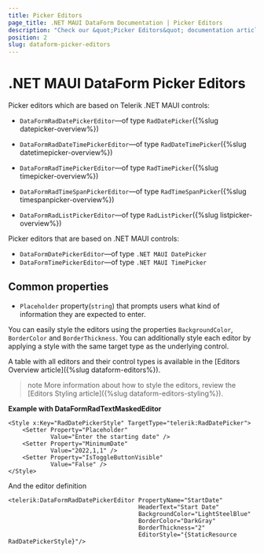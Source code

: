 ```yaml
---
title: Picker Editors
page_title: .NET MAUI DataForm Documentation | Picker Editors
description: "Check our &quot;Picker Editors&quot; documentation article for Telerik DataForm for .NET MAUI control."
position: 2
slug: dataform-picker-editors
---
```


# .NET MAUI DataForm Picker Editors

Picker editors which are based on Telerik .NET MAUI controls:

* `DataFormRadDatePickerEditor`&mdash;of type `RadDatePicker`({%slug datepicker-overview%})
* `DataFormRadDateTimePickerEditor`&mdash;of type `RadDateTimePicker`({%slug datetimepicker-overview%})



* `DataFormRadTimePickerEditor`&mdash;of type `RadTimePicker`({%slug timepicker-overview%})
* `DataFormRadTimeSpanPickerEditor`&mdash;of type `RadTimeSpanPicker`({%slug timespanpicker-overview%})

* `DataFormRadListPickerEditor`&mdash;of type `RadListPicker`({%slug listpicker-overview%})


Picker editors that are based on .NET MAUI controls:

* `DataFormDatePickerEditor`&mdash;of type `.NET MAUI DatePicker`
* `DataFormTimePickerEditor`&mdash;of type `.NET MAUI TimePicker`


## Common properties

* `Placeholder` property(`string`) that prompts users what kind of information they are expected to enter. 

You can easily style the editors using the properties `BackgroundColor`, `BorderColor` and `BorderThickness`. You can additionally style each editor by applying a style with the same target type as the underlying control.

A table with all editors and their control types is available in the [Editors Overview article]({%slug dataform-editors%}).

>note More information about how to style the editors, review the [Editors Styling article]({%slug dataform-editors-styling%}).

**Example with DataFormRadTextMaskedEditor**

```XAML
<Style x:Key="RadDatePickerStyle" TargetType="telerik:RadDatePicker">
    <Setter Property="Placeholder"
            Value="Enter the starting date" />
    <Setter Property="MinimumDate"
            Value="2022,1,1" />
    <Setter Property="IsToggleButtonVisible"
            Value="False" />
</Style>
```

And the editor definition

```XAML
<telerik:DataFormRadDatePickerEditor PropertyName="StartDate"
                                     HeaderText="Start Date"
                                     BackgroundColor="LightSteelBlue"
                                     BorderColor="DarkGray"
                                     BorderThickness="2"
                                     EditorStyle="{StaticResource RadDatePickerStyle}"/>
```
